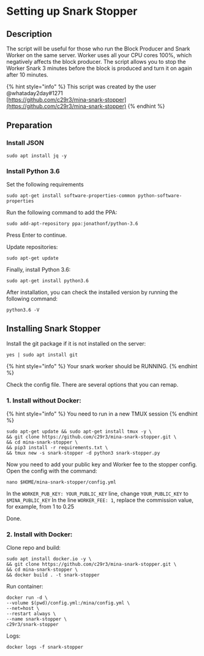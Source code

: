 # Setting up Snark Stopper

## Description

The script will be useful for those who run the Block Producer and Snark Worker on the same server. Worker uses all your CPU cores 100%, which negatively affects the block producer. The script allows you to stop the Worker Snark 3 minutes before the block is produced and turn it on again after 10 minutes.

{% hint style="info" %}
This script was created by the user @whataday2day\#1271  
[https://github.com/c29r3/mina-snark-stopper](https://github.com/c29r3/mina-snark-stopper)
{% endhint %}

## Preparation

### Install JSON

```text
sudo apt install jq -y
```

### **Install Python 3.6**

Set the following requirements

```text
sudo apt-get install software-properties-common python-software-properties
```

Run the following command to add the PPA:

```text
sudo add-apt-repository ppa:jonathonf/python-3.6
```

Press Enter to continue.

Update repositories:

```text
sudo apt-get update
```

Finally, install Python 3.6:

```text
sudo apt-get install python3.6
```

After installation, you can check the installed version by running the following command:

```text
python3.6 -V
```

## Installing Snark Stopper

Install the git package if it is not installed on the server:

```text
yes | sudo apt install git
```

{% hint style="info" %}
Your snark worker should be RUNNING.
{% endhint %}

Check the config file. There are several options that you can remap.

### 1. Install without Docker:

{% hint style="info" %}
You need to run in a new TMUX session
{% endhint %}

```text
sudo apt-get update && sudo apt-get install tmux -y \
&& git clone https://github.com/c29r3/mina-snark-stopper.git \
&& cd mina-snark-stopper \
&& pip3 install -r requirements.txt \
&& tmux new -s snark-stopper -d python3 snark-stopper.py
```

Now you need to add your public key and Worker fee to the stopper config. Open the config with the command:

```text
nano $HOME/mina-snark-stopper/config.yml
```

In the `WORKER_PUB_KEY: YOUR_PUBLIC_KEY` line, change `YOUR_PUBLIC_KEY` to `$MINA_PUBLIC_KEY` In the line `WORKER_FEE: 1`, replace the commission value, for example, from 1 to 0.25 

Done.

### 2. Install with Docker:

Clone repo and build:

```text
sudo apt install docker.io -y \
&& git clone https://github.com/c29r3/mina-snark-stopper.git \
&& cd mina-snark-stopper \
&& docker build . -t snark-stopper
```

Run container:

```text
docker run -d \
--volume $(pwd)/config.yml:/mina/config.yml \
--net=host \
--restart always \
--name snark-stopper \
c29r3/snark-stopper
```

Logs:

```text
docker logs -f snark-stopper
```

